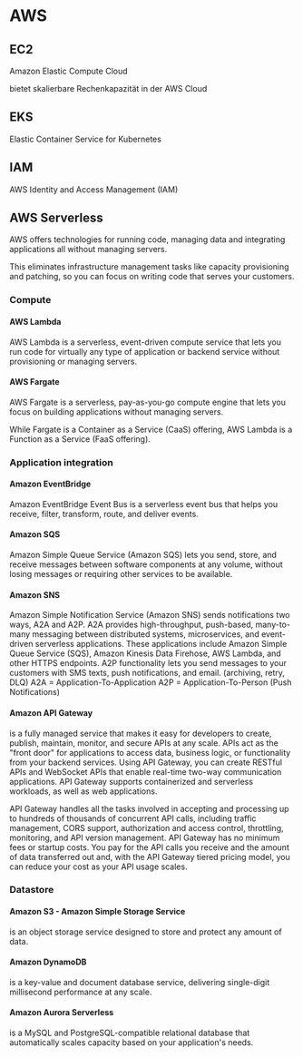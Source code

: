 # AWS

## EC2
Amazon Elastic Compute Cloud

bietet skalierbare Rechenkapazität in der AWS Cloud

## EKS
Elastic Container Service for Kubernetes

## IAM
AWS Identity and Access Management (IAM)

## AWS Serverless
AWS offers technologies for running code, managing data and integrating applications all without managing servers.

This eliminates infrastructure management tasks like capacity provisioning and patching, so you can focus on writing code that serves your customers.

### Compute

#### AWS Lambda
AWS Lambda is a serverless, event-driven compute service that lets you run code for virtually any type of application or backend service without provisioning or managing servers. 

#### AWS Fargate
AWS Fargate is a serverless, pay-as-you-go compute engine that lets you focus on building applications without managing servers.

While Fargate is a Container as a Service (CaaS) offering, AWS Lambda is a Function as a Service (FaaS offering). 

### Application integration

#### Amazon EventBridge
Amazon EventBridge Event Bus is a serverless event bus that helps you receive, filter, transform, route, and deliver events.

#### Amazon SQS
Amazon Simple Queue Service (Amazon SQS) lets you send, store, and receive messages between software components at any volume, without losing messages or requiring other services to be available.

#### Amazon SNS
Amazon Simple Notification Service (Amazon SNS) sends notifications two ways, A2A and A2P. A2A provides high-throughput, push-based, many-to-many messaging between distributed systems, microservices, and event-driven serverless applications. These applications include Amazon Simple Queue Service (SQS), Amazon Kinesis Data Firehose, AWS Lambda, and other HTTPS endpoints. A2P functionality lets you send messages to your customers with SMS texts, push notifications, and email.
(archiving, retry, DLQ)
A2A = Application-To-Application
A2P = Application-To-Person (Push Notifications)

#### Amazon API Gateway 
is a fully managed service that makes it easy for developers to create, publish, maintain, monitor, and secure APIs at any scale. APIs act as the "front door" for applications to access data, business logic, or functionality from your backend services. Using API Gateway, you can create RESTful APIs and WebSocket APIs that enable real-time two-way communication applications. API Gateway supports containerized and serverless workloads, as well as web applications.

API Gateway handles all the tasks involved in accepting and processing up to hundreds of thousands of concurrent API calls, including traffic management, CORS support, authorization and access control, throttling, monitoring, and API version management. API Gateway has no minimum fees or startup costs. You pay for the API calls you receive and the amount of data transferred out and, with the API Gateway tiered pricing model, you can reduce your cost as your API usage scales.

### Datastore

#### Amazon S3 -  Amazon Simple Storage Service 
is an object storage service designed to store and protect any amount of data. 

#### Amazon DynamoDB
is a key-value and document database service, delivering single-digit millisecond performance at any scale. 

#### Amazon Aurora Serverless
is a MySQL and PostgreSQL-compatible relational database that automatically scales capacity based on your application's needs. 

